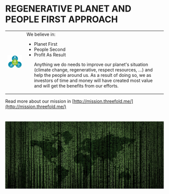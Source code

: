 
# REGENERATIVE PLANET AND PEOPLE FIRST APPROACH


<table>
  <tr>
   <td>



<img src="../img/planet_people_profit.png" width="" alt="alt_text" title="image_tooltip">

   </td>
   <td>We believe in:
<ul>

<li>Planet First

<li>People Second

<li>Profit As Result

<p>
Anything we do needs to improve our planet's situation (climate change, regenerative, respect resources, …) and help the people around us. As a result of doing so, we as investors of time and money will have created most value and will get the benefits from our efforts.
</li>
</ul>
   </td>
  </tr>
</table>


Read more about our mission in [http://mission.threefold.me/](http://mission.threefold.me/) 


# 



![alt_text](../img/matrix.png "image_tooltip")

